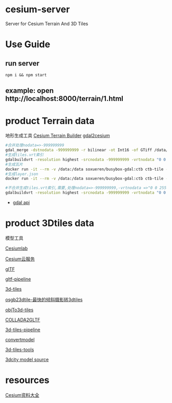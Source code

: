 # cesium-server
Server for Cesium Terrain And  3D Tiles

# Use Guide

## run server
```
npm i && npm start
```
## example: open http://localhost:8000/terrain/1.html

# product Terrain data

地形生成工具
[Cesium Terrain Builder](https://github.com/soxueren/docker-busybox-gdal/tree/ctb)
[gdal2cesium](https://github.com/soxueren/docker-busybox-gdal/tree/gdal2cesium)
```bash
#合并处理nodata=>-999999999
gdal_merge -dstnodata -999999999 -r bilinear -ot Int16 -of GTiff /data/tif/*.tif  /data/merge/dem.tif
#生成tiles.vrt索引
gdalbuildvrt -resolution highest -srcnodata -999999999 -vrtnodata "0 0 255"  /data/srtm/tiles.vrt  /data/merge/dem.tif
#生成瓦片
docker run -it --rm -v /data:/data soxueren/busybox-gdal:ctb ctb-tile -f Mesh -C -N -o /data/srtm /data/srtm/tiles.vrt 
#生成layer.json
docker run -it --rm -v /data:/data soxueren/busybox-gdal:ctb ctb-tile -f Mesh -C -N -l -o /data/srtm /data/srtm/tiles.vrt

#不合并生成tiles.vrt索引,需要,处理nodata=>-999999999,-vrtnodata =>"0 0 255"
gdalbuildvrt -resolution highest -srcnodata -999999999 -vrtnodata "0 0 255"  -r bilinear tiles.vrt  -input_file_list files.txt
```
- [gdal api](https://gdal.org/programs/gdalbuildvrt.html)

# product 3Dtiles data

模型工具

[Cesiumlab](https://www.cesiumlab.com/)

[Cesium云服务](https://cesium.com/ion/)

[glTF](https://github.com/KhronosGroup/glTF)

[gltf-pipeline](https://github.com/AnalyticalGraphicsInc/gltf-pipeline)

[3d-tiles](https://github.com/AnalyticalGraphicsInc/3d-tiles)

[osgb23dtile-最快的倾斜摄影转3dtiles](https://github.com/fanvanzh/3dtiles)

[objTo3d-tiles](https://github.com/PrincessGod/objTo3d-tiles)

[COLLADA2GLTF](https://github.com/KhronosGroup/COLLADA2GLTF)

[3d-tiles-pipeline](https://cesium.com/blog/2018/10/09/ion-3d-tiles-pipeline/)

[convertmodel](http://52.4.31.236/convertmodel.html)

[3d-tiles-tools](https://github.com/AnalyticalGraphicsInc/3d-tiles-tools)

[3dcity model source](https://www.citygml.org/3dcities/)

#  resources

[Cesium资料大全](https://www.jianshu.com/p/dd364b59b774)
